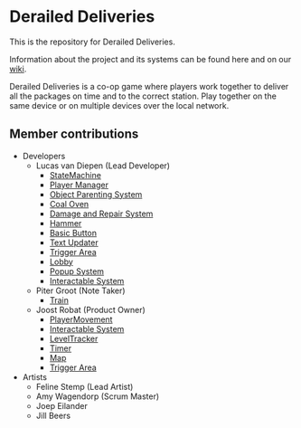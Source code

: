 # Derailed Deliveries
This is the repository for Derailed Deliveries.

Information about the project and its systems can be found here and on our [wiki](https://github.com/lucasvdiepen/DerailedDeliveries/wiki).

Derailed Deliveries is a co-op game where players work together to deliver all the packages on time and to the correct station. Play together on the same device or on multiple devices over the local network.

## Member contributions
 * Developers
    * Lucas van Diepen (Lead Developer)
      * [StateMachine](https://github.com/lucasvdiepen/DerailedDeliveries/wiki/Functional-Design#statemachine)
      * [Player Manager](https://github.com/lucasvdiepen/DerailedDeliveries/wiki/Functional-Design#player-manager)
      * [Object Parenting System](https://github.com/lucasvdiepen/DerailedDeliveries/wiki/Functional-Design#object-parenting-system)
      * [Coal Oven](https://github.com/lucasvdiepen/DerailedDeliveries/wiki/Functional-Design#coal-oven)
      * [Damage and Repair System](https://github.com/lucasvdiepen/DerailedDeliveries/wiki/Functional-Design#damage-and-repair-system)
      * [Hammer](https://github.com/lucasvdiepen/DerailedDeliveries/wiki/Functional-Design#hammer)
      * [Basic Button](https://github.com/lucasvdiepen/DerailedDeliveries/wiki/Functional-Design#basic-button)
      * [Text Updater](https://github.com/lucasvdiepen/DerailedDeliveries/wiki/Functional-Design#text-updater)
      * [Trigger Area](https://github.com/lucasvdiepen/DerailedDeliveries/wiki/Functional-Design#trigger-area)
      * [Lobby](https://github.com/lucasvdiepen/DerailedDeliveries/wiki/Functional-Design#lobby)
      * [Popup System](https://github.com/lucasvdiepen/DerailedDeliveries/wiki/Functional-Design#popup-system)
      * [Interactable System](https://github.com/lucasvdiepen/DerailedDeliveries/wiki/Functional-Design#interactable-system)
    * Piter Groot (Note Taker)
      * [Train](https://github.com/lucasvdiepen/DerailedDeliveries/wiki/Functional-Design#train)
    * Joost Robat (Product Owner)
      * [PlayerMovement](https://github.com/lucasvdiepen/DerailedDeliveries/wiki/Functional-Design#playermovement)
      * [Interactable System](https://github.com/lucasvdiepen/DerailedDeliveries/wiki/Functional-Design#interactable-system)
      * [LevelTracker](https://github.com/lucasvdiepen/DerailedDeliveries/wiki/Functional-Design#leveltracker)
      * [Timer](https://github.com/lucasvdiepen/DerailedDeliveries/wiki/Functional-Design#timer)
      * [Map](https://github.com/lucasvdiepen/DerailedDeliveries/wiki/Functional-Design#map)
      * [Trigger Area](https://github.com/lucasvdiepen/DerailedDeliveries/wiki/Functional-Design#trigger-area)
 * Artists
    * Feline Stemp (Lead Artist)
    * Amy Wagendorp (Scrum Master)
    * Joep Eilander
    * Jill Beers
